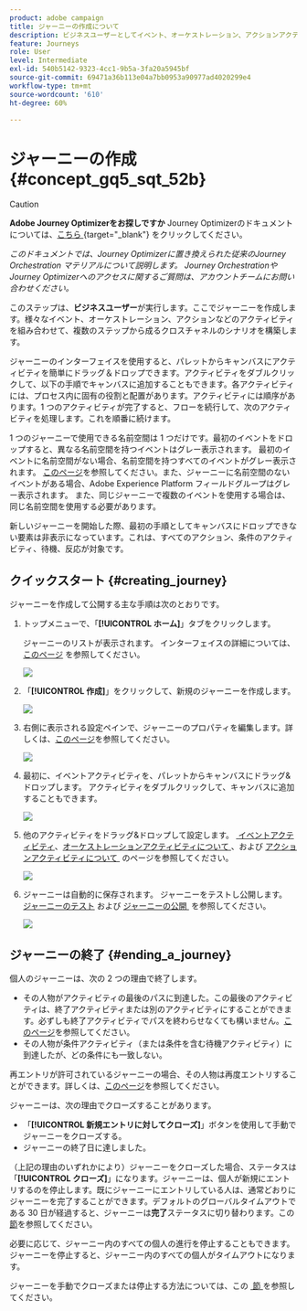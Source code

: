 ```yaml
---
product: adobe campaign
title: ジャーニーの作成について
description: ビジネスユーザーとしてイベント、オーケストレーション、アクションアクティビティを組み合わせ、ジャーニーを構築する方法を学びます。
feature: Journeys
role: User
level: Intermediate
exl-id: 540b5142-9323-4cc1-9b5a-3fa20a5945bf
source-git-commit: 69471a36b113e04a7bb0953a90977ad4020299e4
workflow-type: tm+mt
source-wordcount: '610'
ht-degree: 60%

---
```


# ジャーニーの作成 {#concept_gq5_sqt_52b}


>[!CAUTION]
>
>**Adobe Journey Optimizerをお探しですか** Journey Optimizerのドキュメントについては、[&#x200B; こちら &#x200B;](https://experienceleague.adobe.com/ja/docs/journey-optimizer/using/ajo-home){target="_blank"} をクリックしてください。
>
>
>_このドキュメントでは、Journey Optimizerに置き換えられた従来のJourney Orchestration マテリアルについて説明します。 Journey OrchestrationやJourney Optimizerへのアクセスに関するご質問は、アカウントチームにお問い合わせください。_


このステップは、**ビジネスユーザー**&#x200B;が実行します。ここでジャーニーを作成します。様々なイベント、オーケストレーション、アクションなどのアクティビティを組み合わせて、複数のステップから成るクロスチャネルのシナリオを構築します。

ジャーニーのインターフェイスを使用すると、パレットからキャンバスにアクティビティを簡単にドラッグ＆ドロップできます。アクティビティをダブルクリックして、以下の手順でキャンバスに追加することもできます。各アクティビティには、プロセス内に固有の役割と配置があります。アクティビティには順序があります。1 つのアクティビティが完了すると、フローを続行して、次のアクティビティを処理します。これを順番に続けます。

1 つのジャーニーで使用できる名前空間は 1 つだけです。最初のイベントをドロップすると、異なる名前空間を持つイベントはグレー表示されます。 最初のイベントに名前空間がない場合、名前空間を持つすべてのイベントがグレー表示されます。 [このページ](../event/selecting-the-namespace.md)を参照してください。また、ジャーニーに名前空間のないイベントがある場合、Adobe Experience Platform フィールドグループはグレー表示されます。 また、同じジャーニーで複数のイベントを使用する場合は、同じ名前空間を使用する必要があります。

新しいジャーニーを開始した際、最初の手順としてキャンバスにドロップできない要素は非表示になっています。これは、すべてのアクション、条件のアクティビティ、待機、反応が対象です。

## クイックスタート {#creating_journey}

ジャーニーを作成して公開する主な手順は次のとおりです。

1. トップメニューで、「**[!UICONTROL ホーム]**」タブをクリックします。

   ジャーニーのリストが表示されます。 インターフェイスの詳細については、[&#x200B; このページ &#x200B;](../building-journeys/using-the-journey-designer.md) を参照してください。

   ![](../assets/journey30.png)

1. 「**[!UICONTROL 作成]**」をクリックして、新規のジャーニーを作成します。

   ![](../assets/journey31.png)

1. 右側に表示される設定ペインで、ジャーニーのプロパティを編集します。詳しくは、[このページ](../building-journeys/changing-properties.md)を参照してください。

   ![](../assets/journey32.png)

1. 最初に、イベントアクティビティを、パレットからキャンバスにドラッグ&amp;ドロップします。 アクティビティをダブルクリックして、キャンバスに追加することもできます。

   ![](../assets/journey33.png)

1. 他のアクティビティをドラッグ&amp;ドロップして設定します。 [&#x200B; イベントアクティビティ &#x200B;](../building-journeys/event-activities.md)、[&#x200B; オーケストレーションアクティビティについて &#x200B;](../building-journeys/about-orchestration-activities.md)、および [&#x200B; アクションアクティビティについて &#x200B;](../building-journeys/about-action-activities.md) のページを参照してください。

   ![](../assets/journey34.png)

1. ジャーニーは自動的に保存されます。 ジャーニーをテストし公開します。 [&#x200B; ジャーニーのテスト &#x200B;](../building-journeys/testing-the-journey.md) および [&#x200B; ジャーニーの公開 &#x200B;](../building-journeys/publishing-the-journey.md) を参照してください。

   ![](../assets/journey36.png)

## ジャーニーの終了 {#ending_a_journey}

個人のジャーニーは、次の 2 つの理由で終了します。

* その人物がアクティビティの最後のパスに到達した。この最後のアクティビティは、終了アクティビティまたは別のアクティビティにすることができます。必ずしも終了アクティビティでパスを終わらせなくても構いません。[このページ](../building-journeys/end-activity.md)を参照してください。
* その人物が条件アクティビティ（または条件を含む待機アクティビティ）に到達したが、どの条件にも一致しない。

再エントリが許可されているジャーニーの場合、その人物は再度エントリすることができます。詳しくは、[このページ](../building-journeys/changing-properties.md)を参照してください。

ジャーニーは、次の理由でクローズすることがあります。

* 「**[!UICONTROL 新規エントリに対してクローズ]**」ボタンを使用して手動でジャーニーをクローズする。
* ジャーニーの終了日に達しました。

（上記の理由のいずれかにより）ジャーニーをクローズした場合、ステータスは「**[!UICONTROL クローズ]**」になります。ジャーニーは、個人が新規にエントリするのを停止します。既にジャーニーにエントリしている人は、通常どおりにジャーニーを完了することができます。デフォルトのグローバルタイムアウトである 30 日が経過すると、ジャーニーは&#x200B;**完了**&#x200B;ステータスに切り替わります。この[節](../building-journeys/changing-properties.md#entrance)を参照してください。

必要に応じて、ジャーニー内のすべての個人の進行を停止することもできます。ジャーニーを停止すると、ジャーニー内のすべての個人がタイムアウトになります。

ジャーニーを手動でクローズまたは停止する方法については、この [&#x200B; 節 &#x200B;](../building-journeys/terminating-a-journey.md) を参照してください。

